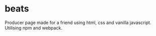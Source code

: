 # beats
Producer page made for a friend using html, css and vanilla javascript. Utilising npm and webpack.
